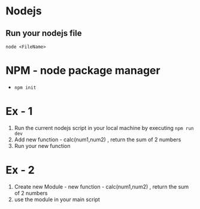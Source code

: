# Nodejs
## Run your nodejs file
`node <FileName>`


# NPM - node package manager
- `npm init`


# Ex - 1    
1. Run the current nodejs script in your local machine
by executing `npm run dev`
2. Add new function - calc(num1,num2) , return the sum of 2 numbers
3. Run your new function 


# Ex - 2 
1. Create new Module  - new function - calc(num1,num2) , return the sum of 2 numbers
2. use the module in your main script